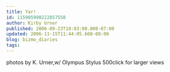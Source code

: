 ```yaml
---
title: Yar!
id: 115905990222857558
author: Kirby Urner
published: 2006-09-23T18:03:00.000-07:00
updated: 2006-11-15T11:44:05.608-08:00
blog: bizmo_diaries
tags: 
---
```


[](http://photos1.blogger.com/blogger/1134/545/1600/banner.jpg)[](http://photos1.blogger.com/blogger/1134/545/1600/heartylass.jpg)[](http://photos1.blogger.com/blogger/1134/545/1600/firerange.jpg)[](http://photos1.blogger.com/blogger/1134/545/1600/chatroom.jpg)[](http://photos1.blogger.com/blogger/1134/545/1600/bornpirate.jpg)photos by K. Urner,w/ Olympus Stylus 500click for larger views